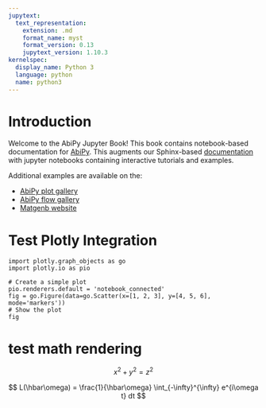 ```yaml
---
jupytext:
  text_representation:
    extension: .md
    format_name: myst
    format_version: 0.13
    jupytext_version: 1.10.3
kernelspec:
  display_name: Python 3
  language: python
  name: python3
---
```


# Introduction

Welcome to the AbiPy Jupyter Book!
This book contains notebook-based documentation for [AbiPy](https://github.com/abinit/abipy).
This augments our Sphinx-based [documentation](https://abinit.github.io/abipy) with jupyter notebooks
containing interactive tutorials and examples.

Additional examples are available on the:

* [AbiPy plot gallery](https://abinit.github.io/abipy/gallery/index.html)
* [AbiPy flow gallery](https://abinit.github.io/abipy/flow_gallery/index.html)
* [Matgenb website](https://matgenb.materialsvirtuallab.org)

# Test Plotly Integration

```{code-cell}
import plotly.graph_objects as go
import plotly.io as pio

# Create a simple plot
pio.renderers.default = 'notebook_connected'
fig = go.Figure(data=go.Scatter(x=[1, 2, 3], y=[4, 5, 6], mode='markers'))
# Show the plot
fig
```



# test math rendering

$$
x^2 + y^2 = z^2
$$

$$
L(\hbar\omega) = \frac{1}{\hbar\omega} \int_{-\infty}^{\infty} e^{i\omega t} dt
$$